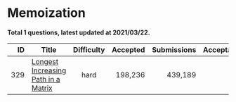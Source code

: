 # Memoization

**Total 1 questions, latest updated at 2021/03/22.**

|ID |                                                 Title                                                  |Difficulty|Accepted|Submissions|Acceptance|
|--:|--------------------------------------------------------------------------------------------------------|:--------:|-------:|----------:|---------:|
|329|[Longest Increasing Path in a Matrix](https://leetcode.com/problems/longest-increasing-path-in-a-matrix)|   hard   | 198,236|    439,189|       45%|


